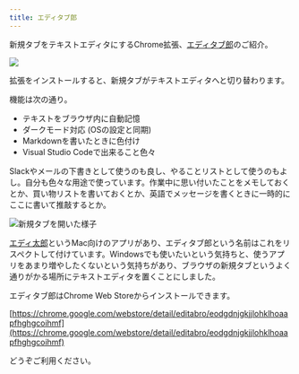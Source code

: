 ```yaml
---
title: エディタブ郎
---
```

新規タブをテキストエディタにするChrome拡張、[エディタブ郎](https://chrome.google.com/webstore/detail/editabro/eodgdnjgkjjlohklhoaapfhghgcoihmf)のご紹介。

![](https://lh3.googleusercontent.com/docs/AG8NV2ZPMCUIxEK9WpWaZisgFA2rFg7jSbh8bTQewm6rhOO40SKdlAyxv9OXH5Eb3PLMwZVCZUyA8A8Zus7BCj3L9LqlK3GG22ZW3-JNDEntzhR8HyvLCu8YkaRBhG5LQIF17DXkI4qYPwBFqw8hsZpkT5LnOKiCXAJv3aPzZS-pMkPIdBZT2BSTND4Tp7jJg7qncNXQQ3rxBJKCsPKvMyp16z0tCj-nOdi07xySGjBHDyD2W3cV0ZLOS1-k5uEzb8JAwfo61rv8xaoroxarNM2da1A42JdaaHp05KGHI02lq4ipo_1gg7PB0VWdLTFLfVDJm9fhLeRwi10A8ctaSzCNzpUXIRiKRwAdlOKQMrEfZSXK_HLNYHBnxLUaw4nkfjRzIxDbGfcGSesKpcBcTmH9Gbqj6XK9Kf6drTFe-DwqXfw1EidBtupZt14i8Uvgf5LY8JBWvNhJhqMr0vQlnWvhB4GduXidbIMFbhjRdYnLJ-3QiOyPDy2lN-52UQQUU8tlriPdimyl9BlD-is-NADbmMph13rS60PsQ3DEudXr-S72LH5WXnQdZqX-coIN1zLKyXmciQ2oRXCeBmeo6-bNtWk0hV8qTYFQKnfRz1h1DuyRw4h-wPEIfqB9N5gdsKjfyDqAnXTyc6O_IQhBEBK6cBWehsjRA_Wn0t8P_B8P79qoEo1rwozc4cbub-6hA37QApcHmsQx7VMe53unb1KpwtXRdrMKq1vih25HU_6JYKmgGDPlZ9T_BpjsUQ3c183QIlLysAjTtTHaZLEn3bdF4MfDKotkaYQtt_xc-LgllOHBDBSLFV2-ilyCesMcg0H0ECCpi7p71A9b0p4cfW5U96Sc12qI-uWfp48-Iy1zGY6D6TZKe0CdZBVKDtSLLnyJnvN0ZB2cDT470eE-EOsNyYkbfRsBJIHoCa3AMbJyy2pZnhNE1bAjPbndLwvoK9hjal4uI8puPNDNn5tij5dJ1EroP41Al0Rt_IQSjvtH7YIXoTwVyonHPouzkL3vHJ8PbK2JSt7KcCpZK1yqnZ5jB3X0-hxirhbQ8fYj6STINRS3SRb0XNKP_jAnl709XLAULhuhQfqjaxfgWxMvDZiZ_kTd-pKWqVwVlvN1R7UmK8W7HJZo4321ke7cx08rqogO0twyBXIa3ej0w5WuhyuHrxFwshYAqNHWNF0qKbncP6IbAM6c28oceqEt3aYVOTPjSd7PdNxkCeGwg_P1auN5uzeWeOdIsniwIfTXyjaMO-3upjVEUw)

拡張をインストールすると、新規タブがテキストエディタへと切り替わります。

機能は次の通り。

*   テキストをブラウザ内に自動記憶
*   ダークモード対応 (OSの設定と同期)
*   Markdownを書いたときに色付け
*   Visual Studio Codeで出来ること色々

Slackやメールの下書きとして使うのも良し、やることリストとして使うのもよし。自分も色々な用途で使っています。作業中に思い付いたことをメモしておくとか、買い物リストを書いておくとか、英語でメッセージを書くときに一時的にここに書いて推敲するとか。

![](https://lh3.googleusercontent.com/docs/AG8NV2Z5wl_vJ4_n5USlPviKy8hnvIb4drLmbDaHEv-N23K0fPsPFQzIg7h8On_lHVVMFkM5K2aoGJpELBFP6aicLIwinnYBLba4aDvXSeqsFqyxqLDjp_TK0oYhVZWqPvASQdhWK7NTWiZKpMBq5rAbsw6dXvaiQ6Dbc3yA_45amqZOfBiN8h-YmRAhqXJ2EzEkDAz3NrWWNwDXZtDXYyx6BDZH6mBmHkI3LzB5HnBP9YYtkVHzIICldDsXdXF61J9FEzFxhHLKiVo0HPAsEH2WbxyljFJrPT0JGcCCGlvPIq3jH15cmqij0fUjXrrEqHTdmrIi5QRHvpvsl-1awYZi6l6HXhvGkw-PVVP1WXPhK9JUvgp12RR-_gIb4WN5ZtqyIgEC7L4EzWlYvTafo51LjEGYQPN1qEj63AfFFHXT_OU76RRNGeY1Dug8XIawP-ZryuuXg_vj0BmLLQM9LujSqIyQa-RbdKPxEjYKICdThyE3bMo7aomOhTlbOgs53a_fGGZzY5j9GOLIrImvhliB8WdutH-SZSrOcZOlSvoRcqzj95wUyR1FeImF7aRi9xSUrV6cXnrkEr7G9GdQBcUGmatPNIg3arg4v3bDa8IRQ8_PMLPV5sT70UVd3gPjeNffK-PPxlycrI0a8exXIx0nf5GE--kRn_JQ7P88c7lSOGJGGn21CEjx91FxDkYsdq5X8H7jU06uDS9IdpSXHyMJehuipQCYS6PBKm5BdIT88QOIfi6wRodcgFv-DYzU-OhkP5sSm3MAZ6aJfxUOWOKccDfBTGii-gtII3YO5vDZYniYwWmeSuBpsHANHEA1w6kHE5Ud75MhZ-lGObzWW-zNPouf_bGhpMX0JwAzxqiVgK3rg-occCHad24tph5HF9txQcPUe-KmPjXt0mVX1I7Ew8vtfnBQh9ovSgNGpQkLyjaK0rxD_yDG5rY1SHs65KvqIIzVu0YZQx09wWIJuEnPEx_qVhFAgEd6uBsh0bGPK2K_n6r6g4zC1T06eFUBWwh75N7evc5u75NSf-3r_4IIwDcQGLgjsfHVTrhEcWmNOGixvSZVpF7HEddYMqINYcGBXP7GtkasA5NEssEs5FHcjakYInS5bk0vm-wT3aiWnHbzWVsoasRZ5lnGQBh53ccAXycUN9_8JV48CzAqcWEtoCYmyjHnMa2NSBz3ONHkTbtqQZOR6GDVDLR-yvNXqkQg_sAoEZ9EZs3WHGGkAVh_oMiM6ocYNJ2ttSRv002rZlkcjHburA "新規タブを開いた様子")

[エディ太郎](https://editaro.com/)というMac向けのアプリがあり、エディタブ郎という名前はこれをリスペクトして付けています。Windowsでも使いたいという気持ちと、使うアプリをあまり増やしたくないという気持ちがあり、ブラウザの新規タブというよく通りがかる場所にテキストエディタを置くことにしました。

エディタブ郎はChrome Web Storeからインストールできます。

[https://chrome.google.com/webstore/detail/editabro/eodgdnjgkjjlohklhoaapfhghgcoihmf](https://chrome.google.com/webstore/detail/editabro/eodgdnjgkjjlohklhoaapfhghgcoihmf)

どうぞご利用ください。
